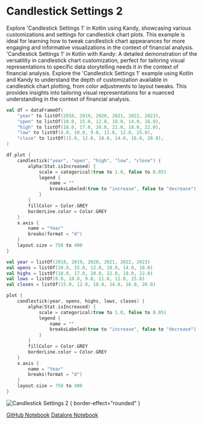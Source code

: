 # Candlestick Settings 2

<web-summary>
Explore 'Candlestick Settings 1' in Kotlin using Kandy, showcasing various customizations 
and settings for candlestick chart plots. This example is ideal for learning how to tweak 
candlestick chart appearances for more engaging and 
informative visualizations in the context of financial analysis.
</web-summary>

<card-summary>
'Candlestick Settings 1' in Kotlin with Kandy: A detailed demonstration of the versatility in
candlestick chart customization, perfect for tailoring visual representations to 
specific data storytelling needs it in the context of financial analysis.
</card-summary>

<link-summary>
Explore the 'Candlestick Settings 1' example using Kotlin and Kandy to understand the depth of 
customization available in candlestick chart plotting, from color adjustments to layout tweaks. 
This provides insights into tailoring visual representations for a nuanced understanding in the context 
of financial analysis.
</link-summary>


<!---IMPORT org.jetbrains.kotlinx.kandy.letsplot.samples.Candlestick-->

<!---FUN candlestick_settings_2-->
<tabs>
<tab title="Dataframe">

```kotlin
val df = dataFrameOf(
    "year" to listOf(2018, 2019, 2020, 2021, 2022, 2023),
    "open" to listOf(10.0, 15.0, 12.0, 18.0, 14.0, 16.0),
    "high" to listOf(18.0, 17.0, 20.0, 22.0, 18.0, 22.0),
    "low" to listOf(8.0, 10.0, 9.0, 11.0, 12.0, 15.0),
    "close" to listOf(15.0, 12.0, 18.0, 14.0, 16.0, 20.0),
)

df.plot {
    candlestick("year", "open", "high", "low", "close") {
        alpha(Stat.isIncreased) {
            scale = categorical(true to 1.0, false to 0.05)
            legend {
                name = ""
                breaksLabeled(true to "increase", false to "decrease")
            }
        }
        fillColor = Color.GREY
        borderLine.color = Color.GREY
    }
    x.axis {
        name = "Year"
        breaks(format = "d")
    }
    layout.size = 750 to 400
}
```

</tab>
<tab title="Collections">

```kotlin
val year = listOf(2018, 2019, 2020, 2021, 2022, 2023)
val opens = listOf(10.0, 15.0, 12.0, 18.0, 14.0, 16.0)
val highs = listOf(18.0, 17.0, 20.0, 22.0, 18.0, 22.0)
val lows = listOf(8.0, 10.0, 9.0, 11.0, 12.0, 15.0)
val closes = listOf(15.0, 12.0, 18.0, 14.0, 16.0, 20.0)

plot {
    candlestick(year, opens, highs, lows, closes) {
        alpha(Stat.isIncreased) {
            scale = categorical(true to 1.0, false to 0.05)
            legend {
                name = ""
                breaksLabeled(true to "increase", false to "decrease")
            }
        }
        fillColor = Color.GREY
        borderLine.color = Color.GREY
    }
    x.axis {
        name = "Year"
        breaks(format = "d")
    }
    layout.size = 750 to 400
}
```

</tab></tabs>
<!---END-->


![Candlestick Settings 2](candlestick_settings_2.svg) { border-effect="rounded" }

<seealso style="cards">
       <category ref="example-ktnb">
           <a href="https://github.com/Kotlin/kandy/blob/main/examples/notebooks/lets-plot/samples/candlestick/candlestick_settings_2.ipynb" summary="View the notebook on our GitHub repository">GitHub Notebook</a>
           <a href="https://datalore.jetbrains.com/report/static/KQKedA4jDrKu63O53gEN0z/0VZzfzOogM3v1ePEqDdF4y" summary="Experiment with this example on Datalore">Datalore Notebook</a>
       </category>
</seealso>

